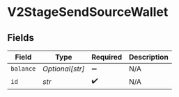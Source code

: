 # V2StageSendSourceWallet


## Fields

| Field              | Type               | Required           | Description        |
| ------------------ | ------------------ | ------------------ | ------------------ |
| `balance`          | *Optional[str]*    | :heavy_minus_sign: | N/A                |
| `id`               | *str*              | :heavy_check_mark: | N/A                |